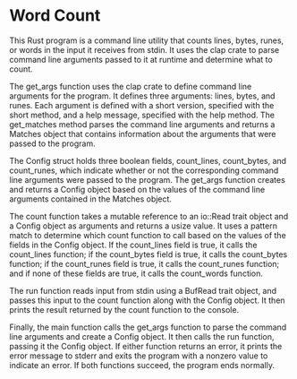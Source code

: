 # Word Count

This Rust program is a command line utility that counts lines, bytes, runes, or words in the input it receives from stdin. It uses the clap crate to parse command line arguments passed to it at runtime and determine what to count.

The get_args function uses the clap crate to define command line arguments for the program. It defines three arguments: lines, bytes, and runes. Each argument is defined with a short version, specified with the short method, and a help message, specified with the help method. The get_matches method parses the command line arguments and returns a Matches object that contains information about the arguments that were passed to the program.

The Config struct holds three boolean fields, count_lines, count_bytes, and count_runes, which indicate whether or not the corresponding command line arguments were passed to the program. The get_args function creates and returns a Config object based on the values of the command line arguments contained in the Matches object.

The count function takes a mutable reference to an io::Read trait object and a Config object as arguments and returns a usize value. It uses a pattern match to determine which count function to call based on the values of the fields in the Config object. If the count_lines field is true, it calls the count_lines function; if the count_bytes field is true, it calls the count_bytes function; if the count_runes field is true, it calls the count_runes function; and if none of these fields are true, it calls the count_words function.

The run function reads input from stdin using a BufRead trait object, and passes this input to the count function along with the Config object. It then prints the result returned by the count function to the console.

Finally, the main function calls the get_args function to parse the command line arguments and create a Config object. It then calls the run function, passing it the Config object. If either function returns an error, it prints the error message to stderr and exits the program with a nonzero value to indicate an error. If both functions succeed, the program ends normally.
